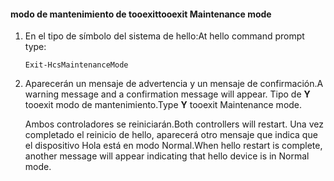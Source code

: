 <!--author=SharS last changed: 9/17/15-->

#### <a name="tooexit-maintenance-mode"></a><span data-ttu-id="ca0ae-101">modo de mantenimiento de tooexit</span><span class="sxs-lookup"><span data-stu-id="ca0ae-101">tooexit Maintenance mode</span></span>
1. <span data-ttu-id="ca0ae-102">En el tipo de símbolo del sistema de hello:</span><span class="sxs-lookup"><span data-stu-id="ca0ae-102">At hello command prompt type:</span></span>
   
     `Exit-HcsMaintenanceMode`
2. <span data-ttu-id="ca0ae-103">Aparecerán un mensaje de advertencia y un mensaje de confirmación.</span><span class="sxs-lookup"><span data-stu-id="ca0ae-103">A warning message and a confirmation message will appear.</span></span> <span data-ttu-id="ca0ae-104">Tipo de **Y** tooexit modo de mantenimiento.</span><span class="sxs-lookup"><span data-stu-id="ca0ae-104">Type **Y** tooexit Maintenance mode.</span></span>
   
    <span data-ttu-id="ca0ae-105">Ambos controladores se reiniciarán.</span><span class="sxs-lookup"><span data-stu-id="ca0ae-105">Both controllers will restart.</span></span> <span data-ttu-id="ca0ae-106">Una vez completado el reinicio de hello, aparecerá otro mensaje que indica que el dispositivo Hola está en modo Normal.</span><span class="sxs-lookup"><span data-stu-id="ca0ae-106">When hello restart is complete, another message will appear indicating that hello device is in Normal mode.</span></span>

